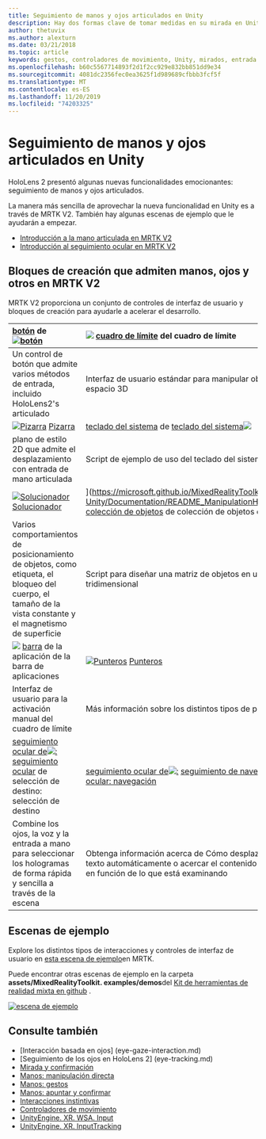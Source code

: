 ```yaml
---
title: Seguimiento de manos y ojos articulados en Unity
description: Hay dos formas clave de tomar medidas en su mirada en Unity, gestos de mano y controladores de movimiento.
author: thetuvix
ms.author: alexturn
ms.date: 03/21/2018
ms.topic: article
keywords: gestos, controladores de movimiento, Unity, mirados, entrada
ms.openlocfilehash: b60c5567714893f2d1f2cc929e832bb851dd9e34
ms.sourcegitcommit: 4081dc2356fec0ea3625f1d989689cfbbb3fcf5f
ms.translationtype: MT
ms.contentlocale: es-ES
ms.lasthandoff: 11/20/2019
ms.locfileid: "74203325"
---
```

# <a name="articulated-hand-and-eye-tracking-in-unity"></a>Seguimiento de manos y ojos articulados en Unity

HoloLens 2 presentó algunas nuevas funcionalidades emocionantes: seguimiento de manos y ojos articulados.

La manera más sencilla de aprovechar la nueva funcionalidad en Unity es a través de MRTK V2. También hay algunas escenas de ejemplo que le ayudarán a empezar. 

* [Introducción a la mano articulada en MRTK V2](https://microsoft.github.io/MixedRealityToolkit-Unity/Documentation/Input/HandTracking.html)
* [Introducción al seguimiento ocular en MRTK V2](https://microsoft.github.io/MixedRealityToolkit-Unity/Documentation/EyeTracking/EyeTracking_Main.html)


## <a name="building-blocks-supporting-hands-eyes-and-others-in-mrtk-v2"></a>Bloques de creación que admiten manos, ojos y otros en MRTK V2

MRTK V2 proporciona un conjunto de controles de interfaz de usuario y bloques de creación para ayudarle a acelerar el desarrollo. 

|  [botón](https://microsoft.github.io/MixedRealityToolkit-Unity/Documentation/README_Button.html) de [![botón](images/MRTK_Button_Main.png)](https://microsoft.github.io/MixedRealityToolkit-Unity/Documentation/README_Button.html) | [![](images/MRTK_BoundingBox_Main.png)](https://microsoft.github.io/MixedRealityToolkit-Unity/Documentation/README_BoundingBox.html) [cuadro de límite](https://microsoft.github.io/MixedRealityToolkit-Unity/Documentation/README_BoundingBox.html) del cuadro de límite | [controlador de manipulación](https://microsoft.github.io/MixedRealityToolkit-Unity/Documentation/README_ManipulationHandler.html) de [![manipuladores](images/MRTK_Manipulation_Main.png)](https://microsoft.github.io/MixedRealityToolkit-Unity/Documentation/README_ManipulationHandler.html) |
|:--- | :--- | :--- |
| Un control de botón que admite varios métodos de entrada, incluido HoloLens2's articulado | Interfaz de usuario estándar para manipular objetos en el espacio 3D | Script para manipular objetos con una o dos manos |
|  [![Pizarra](images/MRTK_Slate_Main.png)](https://microsoft.github.io/MixedRealityToolkit-Unity/Documentation/README_Slate.html) [Pizarra](https://microsoft.github.io/MixedRealityToolkit-Unity/Documentation/README_Slate.html) | [teclado del sistema](https://microsoft.github.io/MixedRealityToolkit-Unity/Documentation/README_SystemKeyboard.html) de [teclado del sistema![](images/MRTK_SystemKeyboard_Main.png)](https://microsoft.github.io/MixedRealityToolkit-Unity/Documentation/README_SystemKeyboard.html) | [![Interactuable](images/InteractableExamples.png)](https://microsoft.github.io/MixedRealityToolkit-Unity/Documentation/README_Interactable.html) [Interactuable](https://microsoft.github.io/MixedRealityToolkit-Unity/Documentation/README_Interactable.html) |
| plano de estilo 2D que admite el desplazamiento con entrada de mano articulada | Script de ejemplo de uso del teclado del sistema en Unity  | Un script para que los objetos interactúen con los Estados visuales y la compatibilidad con temas |
|  [![Solucionador](images/MRTK_Solver_Main.png)](https://microsoft.github.io/MixedRealityToolkit-Unity/Documentation/README_Solver.html) [Solucionador](https://microsoft.github.io/MixedRealityToolkit-Unity/Documentation/README_Solver.html) | [](images/MRTK_ObjectCollection_Main.png)](https://microsoft.github.io/MixedRealityToolkit-Unity/Documentation/README_ManipulationHandler.html) [colección de objetos](https://microsoft.github.io/MixedRealityToolkit-Unity/Documentation/README_ManipulationHandler.html) de colección de objetos de![ | [información](https://microsoft.github.io/MixedRealityToolkit-Unity/Documentation/README_Tooltip.html) sobre herramientas de [![ToolTip](images/MRTK_Tooltip_Main.png)](https://microsoft.github.io/MixedRealityToolkit-Unity/Documentation/README_Tooltip.html) |
| Varios comportamientos de posicionamiento de objetos, como etiqueta, el bloqueo del cuerpo, el tamaño de la vista constante y el magnetismo de superficie | Script para diseñar una matriz de objetos en una forma tridimensional | Interfaz de usuario de anotación con sistema de delimitador/dinamización flexible que se puede utilizar para etiquetar los controladores de movimiento y el objeto. |
|  [![](images/MRTK_AppBar_Main.png)](https://microsoft.github.io/MixedRealityToolkit-Unity/Documentation/README_AppBar.html) [barra](https://microsoft.github.io/MixedRealityToolkit-Unity/Documentation/README_AppBar.html) de la aplicación de la barra de aplicaciones | [![Punteros](images/MRTK_Pointer_Main.png)](https://microsoft.github.io/MixedRealityToolkit-Unity/Documentation/README_Pointers.html) [Punteros](https://microsoft.github.io/MixedRealityToolkit-Unity/Documentation/README_Pointers.html) | [](images/MRTK_FingertipVisualization_Main.png)](https://microsoft.github.io/MixedRealityToolkit-Unity/Documentation/README_FingertipVisualization.html) [visualización](https://microsoft.github.io/MixedRealityToolkit-Unity/Documentation/README_FingertipVisualization.html) del dedo de visualización de![ |
| Interfaz de usuario para la activación manual del cuadro de límite | Más información sobre los distintos tipos de punteros | La asequibilidad visual de la mano, lo que mejora la confianza para la interacción directa |
|  [seguimiento ocular de![:](images/mrtk_et_targetselect.png)](https://microsoft.github.io/MixedRealityToolkit-Unity/Documentation/EyeTracking/EyeTracking_TargetSelection.html) [seguimiento ocular](https://microsoft.github.io/MixedRealityToolkit-Unity/Documentation/EyeTracking/EyeTracking_TargetSelection.html) de selección de destino: selección de destino | [seguimiento ocular de![:](images/mrtk_et_navigation.png)](https://microsoft.github.io/MixedRealityToolkit-Unity/Documentation/EyeTracking/EyeTracking_Navigation.html) [seguimiento de navegación ocular: navegación](https://microsoft.github.io/MixedRealityToolkit-Unity/Documentation/EyeTracking/EyeTracking_Navigation.html) | [seguimiento ocular de![:](images/mrtk_et_heatmaps.png)](https://microsoft.github.io/MixedRealityToolkit-Unity/Documentation/EyeTracking/EyeTracking_Visualization.html) seguimiento de la vista de mapa térmico [: mapa térmico](https://microsoft.github.io/MixedRealityToolkit-Unity/Documentation/EyeTracking/EyeTracking_Visualization.html) |
| Combine los ojos, la voz y la entrada a mano para seleccionar los hologramas de forma rápida y sencilla a través de la escena | Obtenga información acerca de Cómo desplazarse por texto automáticamente o acercar el contenido centrado en función de lo que está examinando| Ejemplos de registro, carga y visualización de lo que los usuarios han estado examinando en la aplicación |

## <a name="example-scenes"></a>Escenas de ejemplo
Explore los distintos tipos de interacciones y controles de interfaz de usuario en [esta escena de ejemplo](https://microsoft.github.io/MixedRealityToolkit-Unity/Documentation/README_HandInteractionExamples.html)en MRTK.

Puede encontrar otras escenas de ejemplo en la carpeta **assets/MixedRealityToolkit. examples/demos**del [Kit de herramientas de realidad mixta en github](https://github.com/Microsoft/MixedRealityToolkit-Unity) .

[![escena de ejemplo](images/MRTK_Examples.png)](https://microsoft.github.io/MixedRealityToolkit-Unity/Documentation/README_HandInteractionExamples.html)

## <a name="see-also"></a>Consulte también

* [Interacción basada en ojos] (eye-gaze-interaction.md)
* [Seguimiento de los ojos en HoloLens 2] (eye-tracking.md)
* [Mirada y confirmación](gaze-and-commit.md)
* [Manos: manipulación directa](direct-manipulation.md)
* [Manos: gestos](gaze-and-commit.md#composite-gestures)
* [Manos: apuntar y confirmar](point-and-commit.md)
* [Interacciones instintivas](interaction-fundamentals.md)
* [Controladores de movimiento](motion-controllers.md)
* [UnityEngine. XR. WSA. Input](https://docs.unity3d.com/ScriptReference/XR.WSA.Input.InteractionManager.html)
* [UnityEngine. XR. InputTracking](https://docs.unity3d.com/ScriptReference/XR.InputTracking.html)
